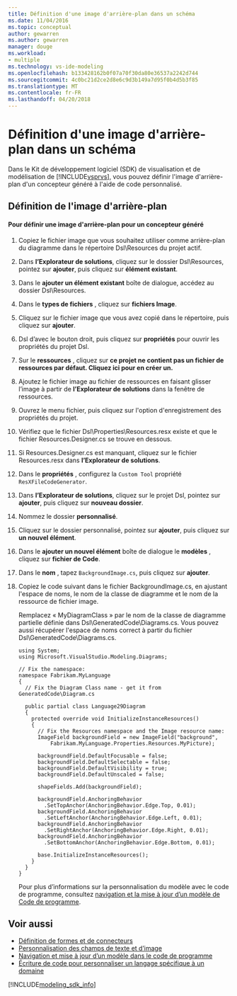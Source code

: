 ```yaml
---
title: Définition d'une image d'arrière-plan dans un schéma
ms.date: 11/04/2016
ms.topic: conceptual
author: gewarren
ms.author: gewarren
manager: douge
ms.workload:
- multiple
ms.technology: vs-ide-modeling
ms.openlocfilehash: b133428162b0f07a70f30da80e36537a2242d744
ms.sourcegitcommit: 4c0bc21d2ce2d8e6c9d3b149a7d95f0b4d5b3f85
ms.translationtype: MT
ms.contentlocale: fr-FR
ms.lasthandoff: 04/20/2018
---
```

# <a name="setting-a-background-image-on-a-diagram"></a>Définition d'une image d'arrière-plan dans un schéma
Dans le Kit de développement logiciel (SDK) de visualisation et de modélisation de [!INCLUDE[vsprvs](../code-quality/includes/vsprvs_md.md)], vous pouvez définir l'image d'arrière-plan d'un concepteur généré à l'aide de code personnalisé.

## <a name="setting-the-background-image"></a>Définition de l'image d'arrière-plan

#### <a name="to-set-a-background-image-for-a-generated-designer"></a>Pour définir une image d'arrière-plan pour un concepteur généré

1.  Copiez le fichier image que vous souhaitez utiliser comme arrière-plan du diagramme dans le répertoire Dsl\Resources du projet actif.

2.  Dans **l’Explorateur de solutions**, cliquez sur le dossier Dsl\Resources, pointez sur **ajouter**, puis cliquez sur **élément existant**.

3.  Dans le **ajouter un élément existant** boîte de dialogue, accédez au dossier Dsl\Resources.

4.  Dans le **types de fichiers** , cliquez sur **fichiers Image**.

5.  Cliquez sur le fichier image que vous avez copié dans le répertoire, puis cliquez sur **ajouter**.

6.  Dsl d’avec le bouton droit, puis cliquez sur **propriétés** pour ouvrir les propriétés du projet Dsl.

7.  Sur le **ressources** , cliquez sur **ce projet ne contient pas un fichier de ressources par défaut. Cliquez ici pour en créer un.**

8.  Ajoutez le fichier image au fichier de ressources en faisant glisser l’image à partir de **l’Explorateur de solutions** dans la fenêtre de ressources.

9. Ouvrez le menu fichier, puis cliquez sur l'option d'enregistrement des propriétés du projet.

10. Vérifiez que le fichier Dsl\Properties\Resources.resx existe et que le fichier Resources.Designer.cs se trouve en dessous.

11. Si Resources.Designer.cs est manquant, cliquez sur le fichier Resources.resx dans **l’Explorateur de solutions**.

12. Dans le **propriétés** , configurez la `Custom Tool` propriété `ResXFileCodeGenerator`.

13. Dans **l’Explorateur de solutions**, cliquez sur le projet Dsl, pointez sur **ajouter**, puis cliquez sur **nouveau dossier**.

14. Nommez le dossier **personnalisé**.

15. Cliquez sur le dossier personnalisé, pointez sur **ajouter**, puis cliquez sur **un nouvel élément**.

16. Dans le **ajouter un nouvel élément** boîte de dialogue le **modèles** , cliquez sur **fichier de Code**.

17. Dans le **nom** , tapez `BackgroundImage.cs`, puis cliquez sur **ajouter**.

18. Copiez le code suivant dans le fichier BackgroundImage.cs, en ajustant l'espace de noms, le nom de la classe de diagramme et le nom de la ressource de fichier image.

     Remplacez « MyDiagramClass » par le nom de la classe de diagramme partielle définie dans Dsl\GeneratedCode\Diagrams.cs. Vous pouvez aussi récupérer l'espace de noms correct à partir du fichier Dsl\GeneratedCode\Diagrams.cs.

    ```
    using System;
    using Microsoft.VisualStudio.Modeling.Diagrams;

    // Fix the namespace:
    namespace Fabrikam.MyLanguage
    {
      // Fix the Diagram Class name - get it from GeneratedCode\Diagram.cs

      public partial class Language29Diagram
      {
        protected override void InitializeInstanceResources()
        {
          // Fix the Resources namespace and the Image resource name:
          ImageField backgroundField = new ImageField("background",
              Fabrikam.MyLanguage.Properties.Resources.MyPicture);

          backgroundField.DefaultFocusable = false;
          backgroundField.DefaultSelectable = false;
          backgroundField.DefaultVisibility = true;
          backgroundField.DefaultUnscaled = false;

          shapeFields.Add(backgroundField);

          backgroundField.AnchoringBehavior
            .SetTopAnchor(AnchoringBehavior.Edge.Top, 0.01);
          backgroundField.AnchoringBehavior
            .SetLeftAnchor(AnchoringBehavior.Edge.Left, 0.01);
          backgroundField.AnchoringBehavior
            .SetRightAnchor(AnchoringBehavior.Edge.Right, 0.01);
          backgroundField.AnchoringBehavior
            .SetBottomAnchor(AnchoringBehavior.Edge.Bottom, 0.01);

          base.InitializeInstanceResources();
        }
      }
    }
    ```

     Pour plus d’informations sur la personnalisation du modèle avec le code de programme, consultez [navigation et la mise à jour d’un modèle de Code de programme](../modeling/navigating-and-updating-a-model-in-program-code.md).

## <a name="see-also"></a>Voir aussi

- [Définition de formes et de connecteurs](../modeling/defining-shapes-and-connectors.md)
- [Personnalisation des champs de texte et d’image](../modeling/customizing-text-and-image-fields.md)
- [Navigation et mise à jour d’un modèle dans le code de programme](../modeling/navigating-and-updating-a-model-in-program-code.md)
- [Écriture de code pour personnaliser un langage spécifique à un domaine](../modeling/writing-code-to-customise-a-domain-specific-language.md)

[!INCLUDE[modeling_sdk_info](includes/modeling_sdk_info.md)]
